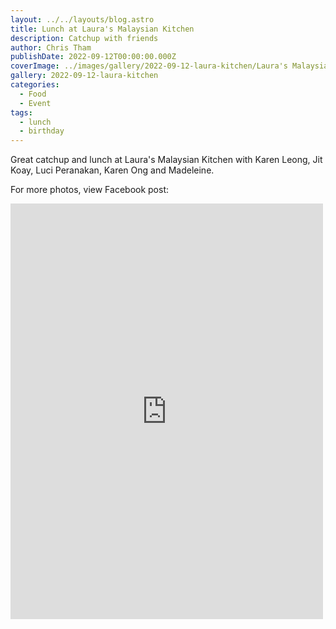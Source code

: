 ```yaml
---
layout: ../../layouts/blog.astro
title: Lunch at Laura's Malaysian Kitchen
description: Catchup with friends
author: Chris Tham
publishDate: 2022-09-12T00:00:00.000Z
coverImage: ../images/gallery/2022-09-12-laura-kitchen/Laura's Malaysian Kitchen.jpeg
gallery: 2022-09-12-laura-kitchen
categories:
  - Food
  - Event
tags:
  - lunch
  - birthday
---
```


Great catchup and lunch at Laura's Malaysian Kitchen with Karen Leong, Jit Koay, Luci Peranakan, Karen Ong and Madeleine.

For more photos, view Facebook post:

<iframe src="https://www.facebook.com/plugins/post.php?href=https%3A%2F%2Fwww.facebook.com%2Fchris1.tham%2Fposts%2Fpfbid0KDQQnMg2qJBd8qVkt1eiKLDfVYJH8heuh4TudUkZLgAyn6vmV1B6HPMFJ3eEL4Q6l&show_text=true&width=500" width="500" height="665" style="border:none;overflow:hidden" scrolling="no" frameborder="0" allowfullscreen="true" allow="autoplay; clipboard-write; encrypted-media; picture-in-picture; web-share"></iframe>
